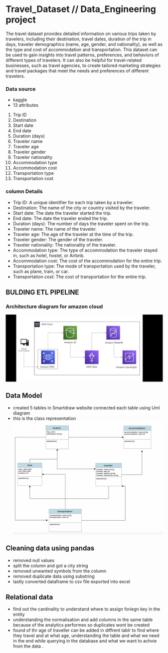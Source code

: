# Travel_Dataset // Data_Engineering project
The travel dataset provides detailed information on various trips taken by travelers, including their destination, travel dates, duration of the trip in days, traveler demographics (name, age, gender, and nationality), as well as the type and cost of accommodation and transportation. This dataset can be used to gain insights into travel patterns, preferences, and behaviors of different types of travelers. It can also be helpful for travel-related businesses, such as travel agencies, to create tailored marketing strategies and travel packages that meet the needs and preferences of different travelers.
### Data source  
- kaggle
- 13 attributes 
1. Trip ID
2. Destination	
3. Start date	
4. End date	
5. Duration (days)	
6. Traveler name	
7. Traveler age	
8. Traveler gender	
9. Traveler nationality	
10. Accommodation type	
11. Accommodation cost	
12. Transportation type	
13. Transportation cost

### column Details
- Trip ID: A unique identifier for each trip taken by a traveler.
- Destination: The name of the city or country visited by the traveler.
- Start date: The date the traveler started the trip.
- End date: The date the traveler ended the trip.
- Duration (days): The number of days the traveler spent on the trip.
- Traveler name: The name of the traveler.
- Traveler age: The age of the traveler at the time of the trip.
- Traveler gender: The gender of the traveler.
- Traveler nationality: The nationality of the traveler.
- Accommodation type: The type of accommodation the traveler stayed in, such as hotel, hostel, or Airbnb.
- Accommodation cost: The cost of the accommodation for the entire trip.
- Transportation type: The mode of transportation used by the traveler, such as plane, train, or car.
- Transportation cost: The cost of transportation for the entire trip.

## BULDING ETL PIPELINE 
  ### Architecture diagram for amazon cloud 
  ![diagram](arch.jpg)
  ## Data Model
  - created 5 tables in Smartdraw website connected each table using Uml diagram
  - this is the class representation 
  ![diagram](model.jpeg)
  ## Cleaning data using pandas 

  - removed null values
  - split the column and got a city string 
  - removed unwanted symbols from the column 
  - removed duplicate data using substring 
  - lastly converted dataframe to csv file  exported into excel 
  
## Relational data 
- find out the cardinality to understand where to assign foriegn key in the entity 
- understanding the normalisation and add columns in the same table because of the analytics performes so duplicates wont be created 
- found of thr age of traveller can be added in diffrent tablr to find where they travel and  at what age, understanding the table and  what we need in the end while querying in the database and what we want to achvie from the data .
